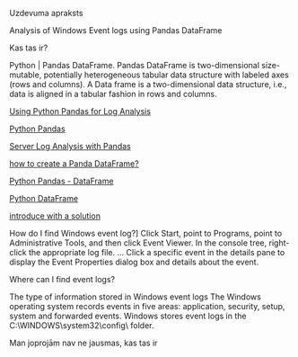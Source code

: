Uzdevuma apraksts 

Analysis of Windows Event logs using Pandas DataFrame

Kas tas ir? 

Python | Pandas DataFrame. Pandas DataFrame is two-dimensional size-mutable, potentially heterogeneous tabular data structure with labeled axes (rows and columns). A Data frame is a two-dimensional data structure, i.e., data is aligned in a tabular fashion in rows and columns. 

[Using Python Pandas for Log Analysis](https://dzone.com/articles/using-python-pandas-for-log-analysis)

[Python Pandas](https://stackoverflow.com/questions/40305122/log-file-to-pandas-dataframe)

[Server Log Analysis with Pandas](https://www.youtube.com/watch?v=MbflVr-MBm0) 

[how to create a Panda DataFrame?](https://realpython.com/pandas-dataframe/#creating-a-pandas-dataframe) 

[Python Pandas - DataFrame](https://www.tutorialspoint.com/python_pandas/python_pandas_dataframe.htm)

[Python DataFrame](https://media.geeksforgeeks.org/wp-content/uploads/finallpandas.png)

[introduce with a solution](https://docs.microsoft.com/en-us/azure/azure-monitor/platform/data-sources-windows-events) 

How do I find Windows event log?]
Click Start, point to Programs, point to Administrative Tools, and then click Event Viewer.
In the console tree, right-click the appropriate log file. ...
Click a specific event in the details pane to display the Event Properties dialog box and details about the event.
    
Where can I find event logs?

The type of information stored in Windows event logs
The Windows operating system records events in five areas: application, security, setup, system and forwarded events. Windows stores event logs in the C:\WINDOWS\system32\config\ folder.

Man joprojām nav ne jausmas, kas tas ir 


